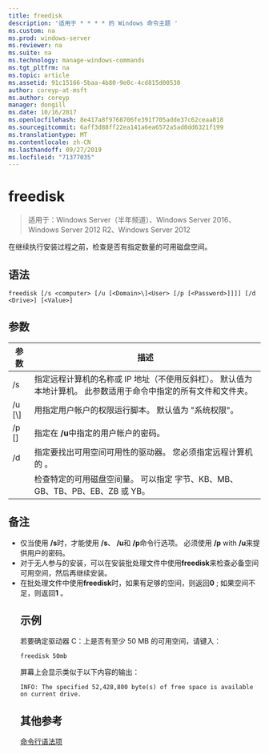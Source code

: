 ```yaml
---
title: freedisk
description: '适用于 * * * * 的 Windows 命令主题 '
ms.custom: na
ms.prod: windows-server
ms.reviewer: na
ms.suite: na
ms.technology: manage-windows-commands
ms.tgt_pltfrm: na
ms.topic: article
ms.assetid: 91c15166-5baa-4b80-9e0c-4cd815d00530
author: coreyp-at-msft
ms.author: coreyp
manager: dongill
ms.date: 10/16/2017
ms.openlocfilehash: 8e417a8f9768706fe391f705adde37c62ceaa818
ms.sourcegitcommit: 6aff3d88ff22ea141a6ea6572a5ad8dd6321f199
ms.translationtype: MT
ms.contentlocale: zh-CN
ms.lasthandoff: 09/27/2019
ms.locfileid: "71377035"
---
```

# <a name="freedisk"></a>freedisk

>适用于：Windows Server（半年频道）、Windows Server 2016、Windows Server 2012 R2、Windows Server 2012

在继续执行安装过程之前，检查是否有指定数量的可用磁盘空间。

## <a name="syntax"></a>语法
```
freedisk [/s <computer> [/u [<Domain>\]<User> [/p [<Password>]]]] [/d <Drive>] [<Value>]
```
## <a name="parameters"></a>参数

|       参数       |                                                                                         描述                                                                                          |
|-----------------------|----------------------------------------------------------------------------------------------------------------------------------------------------------------------------------------------|
|     /s <computer>     | 指定远程计算机的名称或 IP 地址（不使用反斜杠）。 默认值为本地计算机。 此参数适用于命令中指定的所有文件和文件夹。 |
| /u [<Domain>\\]<User> |                                            用指定用户帐户的权限运行脚本。 默认值为 "系统权限"。                                            |
|    /p [<Password>]    |                                                           指定在 **/u**中指定的用户帐户的密码。                                                            |
|      /d <Drive>       |                              指定要找出可用空间可用性的驱动器。 您必须指定远程计算机的 <Drive>。                               |
|        <Value>        |                                     检查特定的可用磁盘空间量。 可以指定 <Value>字节、KB、MB、GB、TB、PB、EB、ZB 或 YB。                                      |

## <a name="remarks"></a>备注
- 仅当使用 **/s**时，才能使用 **/s**、 **/u**和 **/p**命令行选项。 必须使用 **/p** with **/u**来提供用户的密码。
- 对于无人参与的安装，可以在安装批处理文件中使用**freedisk**来检查必备空间可用空间，然后再继续安装。
- 在批处理文件中使用**freedisk**时，如果有足够的空间，则返回**0** ; 如果空间不足，则返回**1** 。
  ## <a name="BKMK_examples"></a>示例
  若要确定驱动器 C：上是否有至少 50 MB 的可用空间，请键入：
  ```
  freedisk 50mb 
  ```
  屏幕上会显示类似于以下内容的输出：
  ```
  INFO: The specified 52,428,800 byte(s) of free space is available on current drive.
  ```
  ## <a name="additional-references"></a>其他参考
  [命令行语法项](command-line-syntax-key.md)
